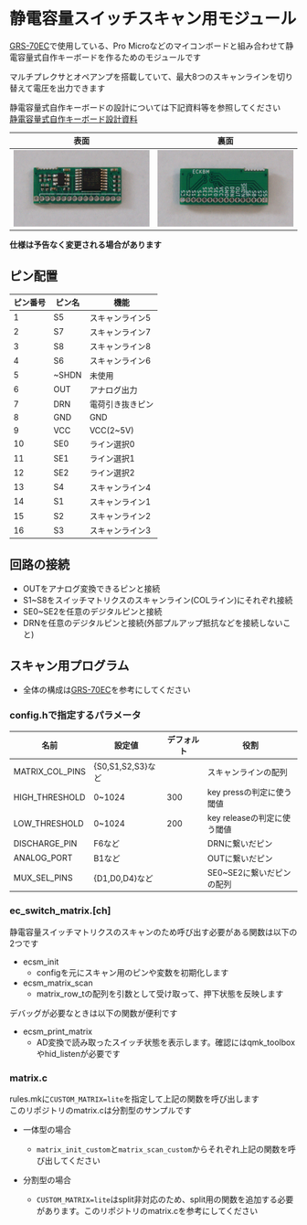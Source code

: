 # 静電容量スイッチスキャン用モジュール
[GRS-70EC](https://nogikes.booth.pm/items/2626903)で使用している、Pro Microなどのマイコンボードと組み合わせて静電容量式自作キーボードを作るためのモジュールです  

マルチプレクサとオペアンプを搭載していて、最大8つのスキャンラインを切り替えて電圧を出力できます  

静電容量式自作キーボードの設計については下記資料等を参照してください  
[静電容量式自作キーボード設計資料](https://nogikes.booth.pm/items/2373281)  

|表面|裏面|
|-|-|
|![top](img/top.JPG)|![bottom](img/bottom.JPG)|


**仕様は予告なく変更される場合があります**

## ピン配置

|ピン番号|ピン名|機能|
|-|-|-|
|1|S5|スキャンライン5|
|2|S7|スキャンライン7|
|3|S8|スキャンライン8|
|4|S6|スキャンライン6|
|5|~SHDN|未使用|
|6|OUT|アナログ出力|
|7|DRN|電荷引き抜きピン|
|8|GND|GND|
|9|VCC|VCC(2~5V)|
|10|SE0|ライン選択0|
|11|SE1|ライン選択1|
|12|SE2|ライン選択2|
|13|S4|スキャンライン4|
|14|S1|スキャンライン1|
|15|S2|スキャンライン2|
|16|S3|スキャンライン3|

## 回路の接続

- OUTをアナログ変換できるピンと接続
- S1~S8をスイッチマトリクスのスキャンライン(COLライン)にそれぞれ接続
- SE0~SE2を任意のデジタルピンと接続
- DRNを任意のデジタルピンと接続(外部プルアップ抵抗などを接続しないこと)

## スキャン用プログラム

- 全体の構成は[GRS-70EC](https://github.com/sekigon-gonnoc/qmk_firmware/tree/grs_70ec/keyboards/sekigon/grs_70ec)を参考にしてください

### config.hで指定するパラメータ

|名前|設定値|デフォルト|役割|
|-|-|-|-|
|MATRIX_COL_PINS|{S0,S1,S2,S3}など||スキャンラインの配列|
|HIGH_THRESHOLD|0~1024|300|key pressの判定に使う閾値|
|LOW_THRESHOLD|0~1024|200|key releaseの判定に使う閾値|
|DISCHARGE_PIN|F6など||DRNに繋いだピン|
|ANALOG_PORT|B1など||OUTに繋いだピン|
|MUX_SEL_PINS|{D1,D0,D4}など||SE0~SE2に繋いだピンの配列|

### ec_switch_matrix.[ch]

静電容量スイッチマトリクスのスキャンのため呼び出す必要がある関数は以下の2つです  

- ecsm_init
  - configを元にスキャン用のピンや変数を初期化します
- ecsm_matrix_scan
  - matrix_row_tの配列を引数として受け取って、押下状態を反映します

デバッグが必要なときは以下の関数が便利です

- ecsm_print_matrix
  - AD変換で読み取ったスイッチ状態を表示します。確認にはqmk_toolboxやhid_listenが必要です

### matrix.c

rules.mkに`CUSTOM_MATRIX=lite`を指定して上記の関数を呼び出します  
このリポジトリのmatrix.cは分割型のサンプルです

- 一体型の場合
  - `matrix_init_custom`と`matrix_scan_custom`からそれぞれ上記の関数を呼び出してください

- 分割型の場合
  - `CUSTOM_MATRIX=lite`はsplit非対応のため、split用の関数を追加する必要があります。このリポジトリのmatrix.cを参考にしてください